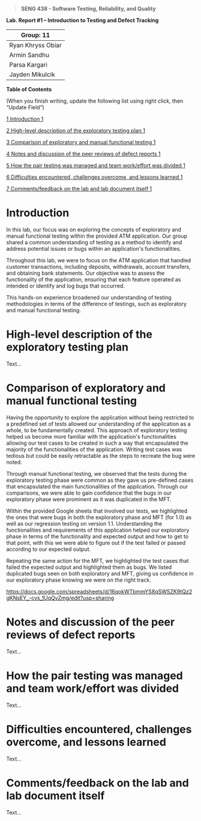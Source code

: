 >   **SENG 438 - Software Testing, Reliability, and Quality**

**Lab. Report \#1 – Introduction to Testing and Defect Tracking**

| Group:  11      |
|-----------------|
|Ryan Khryss Obiar|   
|Armin Sandhu     |   
|Parsa Kargari    |   
|Jayden Mikulcik  |  


**Table of Contents**

(When you finish writing, update the following list using right click, then
“Update Field”)

[1 Introduction	1](#_Toc439194677)

[2 High-level description of the exploratory testing plan	1](#_Toc439194678)

[3 Comparison of exploratory and manual functional testing	1](#_Toc439194679)

[4 Notes and discussion of the peer reviews of defect reports	1](#_Toc439194680)

[5 How the pair testing was managed and team work/effort was
divided	1](#_Toc439194681)

[6 Difficulties encountered, challenges overcome, and lessons
learned	1](#_Toc439194682)

[7 Comments/feedback on the lab and lab document itself	1](#_Toc439194683)

# Introduction
In this lab, our focus was on exploring the concepts of exploratory and manual functional testing within the provided ATM application. Our group shared a common understanding of testing as a method to identify and address potential issues or bugs within an application's functionalities. 

Throughout this lab, we were to focus on the ATM application that handled customer transactions, including deposits, withdrawals, account transfers, and obtaining bank statements. Our objective was to assess the functionality of the application, ensuring that each feature operated as intended or identify and log bugs that occurred.

This hands-on experience broadened our understanding of testing methodologies in terms of the difference of testings, such as exploratory and manual functional testing.

# High-level description of the exploratory testing plan

Text…

# Comparison of exploratory and manual functional testing

Having the opportunity to explore the application without being restricted to a predefined set of tests allowed our understanding of the application as a whole, to be fundamentally created. This approach of exploratory testing helped us become more familiar with the application's functionalities allowing our test cases to be created in such a way that encapsulated the majority of the functionalities of the application. Writing test cases was tedious but could be easily retractable as the steps to recreate the bug were noted.

Through manual functional testing, we observed that the tests during the exploratory testing phase were common as they gave us pre-defined cases that encapsulated the main functionalities of the application. Through our comparisons, we were able to gain confidence that the bugs in our exploratory phase were prominent as it was duplicated in the MFT.

Within the provided Google sheets that involved our tests, we highlighted the ones that were bugs in both the exploratory phase and MFT (for 1.0) as well as our regression testing on version 1.1. Understanding the functionalities and requirements of this application helped our exploratory phase in terms of the functionality and expected output and how to get to that point, with this we were able to figure out if the test failed or passed according to our expected output. 

Repeating the same action for the MFT, we highlighted the test cases that failed the expected output and highlighted them as bugs. We listed duplicated bugs seen on both exploratory and MFT, giving us confidence in our exploratory phase knowing we were on the right track. 

https://docs.google.com/spreadsheets/d/16qokWTbmmYS8qSWSZK9tQz2gKNsEY_-cvs_1UqQvZmg/edit?usp=sharing 

# Notes and discussion of the peer reviews of defect reports

Text…

# How the pair testing was managed and team work/effort was divided 

Text…

# Difficulties encountered, challenges overcome, and lessons learned

Text…

# Comments/feedback on the lab and lab document itself

Text…
